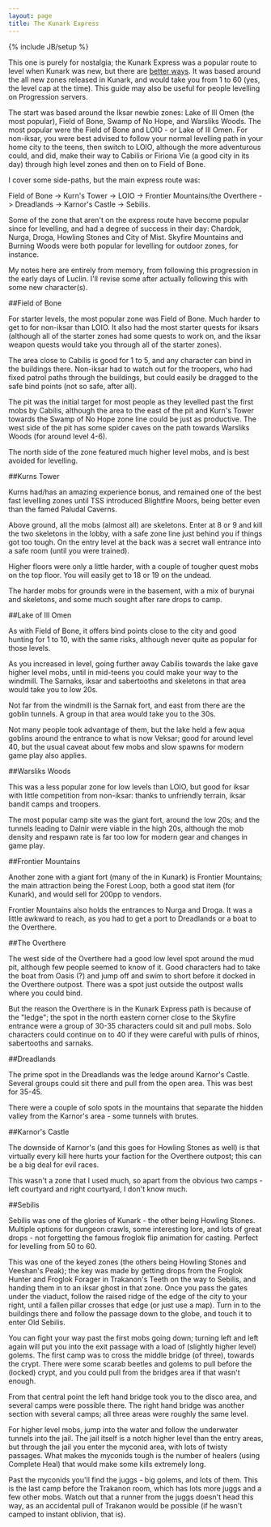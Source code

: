 ```yaml
---
layout: page
title: The Kunark Express
---
```

{% include JB/setup %}

This one is purely for nostalgia; the Kunark Express was a popular route to level when Kunark was new, but there are [better ways](/eqguide/guides/what-to-do-when).  It was based around the all new zones released in Kunark, and would take you from 1 to 60 (yes, the level cap at the time).  This guide may also be useful for people levelling on Progression servers.

The start was based around the Iksar newbie zones: Lake of Ill Omen (the most popular), Field of Bone, Swamp of No Hope, and Warsliks Woods.  The most popular were the Field of Bone and LOIO - or Lake of Ill Omen.  For non-iksar, you were best advised to follow your normal levelling path in your home city to the teens, then switch to LOIO, although the more adventurous could, and did, make their way to Cabilis or Firiona Vie (a good city in its day) through high level zones and then on to Field of Bone.

I cover some side-paths, but the main express route was:

Field of Bone -> Kurn's Tower -> LOIO -> Frontier Mountains/the Overthere -> Dreadlands -> Karnor's Castle -> Sebilis.

Some of the zone that aren't on the express route have become popular since for levelling, and had a degree of success in their day: Chardok, Nurga, Droga, Howling Stones and City of Mist.  Skyfire Mountains and Burning Woods were both popular for levelling for outdoor zones, for instance.

My notes here are entirely from memory, from following this progression in the early days of Luclin.  I'll revise some after actually following this with some new character(s).

##Field of Bone

For starter levels, the most popular zone was Field of Bone.  Much harder to get to for non-iksar than LOIO.  It also had the most starter quests for iksars (although all of the starter zones had some quests to work on, and the iksar weapon quests would take you through all of the starter zones).

The area close to Cabilis is good for 1 to 5, and any character can bind in the buildings there.  Non-iksar had to watch out for the troopers, who had fixed patrol paths through the buildings, but could easily be dragged to the safe bind points (not so safe, after all).

The pit was the initial target for most people as they levelled past the first mobs by Cabilis, although the area to the east of the pit and Kurn's Tower towards the Swamp of No Hope zone line could be just as productive.  The west side of the pit has some spider caves on the path towards Warsliks Woods (for around level 4-6).

The north side of the zone featured much higher level mobs, and is best avoided for levelling.

##Kurns Tower

Kurns had/has an amazing experience bonus, and remained one of the best fast levelling zones until TSS introduced Blightfire Moors, being better even than the famed Paludal Caverns.

Above ground, all the mobs (almost all) are skeletons.  Enter at 8 or 9 and kill the two skeletons in the lobby, with a safe zone line just behind you if things got too tough.  On the entry level at the back was a secret wall entrance into a safe room (until you were trained).  

Higher floors were only a little harder, with a couple of tougher quest mobs on the top floor.  You will easily get to 18 or 19 on the undead.

The harder mobs for grounds were in the basement, with a mix of burynai and skeletons, and some much sought after rare drops to camp.

##Lake of Ill Omen

As with Field of Bone, it offers bind points close to the city and good hunting for 1 to 10, with the same risks, although never quite as popular for those levels.

As you increased in level, going further away Cabilis towards the lake gave higher level mobs, until in mid-teens you could make your way to the windmill.  The Sarnaks, iksar and sabertooths and skeletons in that area would take you to low 20s.

Not far from the windmill is the Sarnak fort, and east from there are the goblin tunnels.  A group in that area would take you to the 30s.

Not many people took advantage of them, but the lake held a few aqua goblins around the entrance to what is now Veksar; good for around level 40, but the usual caveat about few mobs and slow spawns for modern game play also applies.

##Warsliks Woods

This was a less popular zone for low levels than LOIO, but good for iksar with little competition from non-iksar: thanks to unfriendly terrain, iksar bandit camps and troopers.

The most popular camp site was the giant fort, around the low 20s; and the tunnels leading to Dalnir were viable in the high 20s, although the mob density and respawn rate is far too low for modern gear and changes in game play.

##Frontier Mountains

Another zone with a giant fort (many of the in Kunark) is Frontier Mountains; the main attraction being the Forest Loop, both a good stat item (for Kunark), and would sell for 200pp to vendors.

Frontier Mountains also holds the entrances to Nurga and Droga.  It was a little awkward to reach, as you had to get a port to Dreadlands or a boat to the Overthere.

##The Overthere

The west side of the Overthere had a good low level spot around the mud pit, although few people seemed to know of it.  Good characters had to take the boat from Oasis (?) and jump off and swim to short before it docked in the Overthere outpost.  There was a spot just outside the outpost walls where you could bind.

But the reason the Overthere is in the Kunark Express path is because of the "ledge"; the spot in the north eastern corner close to the Skyfire entrance were a group of 30-35 characters could sit and pull mobs.  Solo characters could continue on to 40 if they were careful with pulls of rhinos, sabertooths and sarnaks.

##Dreadlands

The prime spot in the Dreadlands was the ledge around Karnor's Castle.  Several groups could sit there and pull from the open area.  This was best for 35-45.

There were a couple of solo spots in the mountains that separate the hidden valley from the Karnor's area - some tunnels with brutes.

##Karnor's Castle

The downside of Karnor's (and this goes for Howling Stones as well) is that virtually every kill here hurts your faction for the Overthere outpost; this can be a big deal for evil races.

This wasn't a zone that I used much, so apart from the obvious two camps - left courtyard and right courtyard, I don't know much.

##Sebilis

Sebilis was one of the glories of Kunark - the other being Howling Stones.  Multiple options for dungeon crawls, some interesting lore, and lots of great drops - not forgetting the famous froglok flip animation for casting.  Perfect for levelling from 50 to 60.

This was one of the keyed zones (the others being Howling Stones and Veeshan's Peak); the key was made by getting drops from the Froglok Hunter and Froglok Forager in Trakanon's Teeth on the way to Sebilis, and handing them in to an iksar ghost in that zone.  Once you pass the gates under the viaduct, follow the raised ridge of the edge of the city to your right, until a fallen pillar crosses that edge (or just use a map).  Turn in to the buildings there and follow the passage down to the globe, and touch it to enter Old Sebilis.

You can fight your way past the first mobs going down; turning left and left again will put you into the exit passage with a load of (slightly higher level) golems.  The first camp was to cross the middle bridge (of three), towards the crypt.  There were some scarab beetles and golems to pull before the (locked) crypt, and you could pull from the bridges area if that wasn't enough.

From that central point the left hand bridge took you to the disco area, and several camps were possible there.  The right hand bridge was another section with several camps; all three areas were roughly the same level.

For higher level mobs, jump into the water and follow the underwater tunnels into the jail.  The jail itself is a notch higher level than the entry areas, but through the jail you enter the myconid area, with lots of twisty passages.  What makes the myconids tough is the number of healers (using Complete Heal) that would make some kills extremely long.

Past the myconids you'll find the juggs - big golems, and lots of them.  This is the last camp before the Trakanon room, which has lots more juggs and a few other mobs.  Watch out that a runner from the juggs doesn't head this way, as an accidental pull of Trakanon would be possible (if he wasn't camped to instant oblivion, that is).


